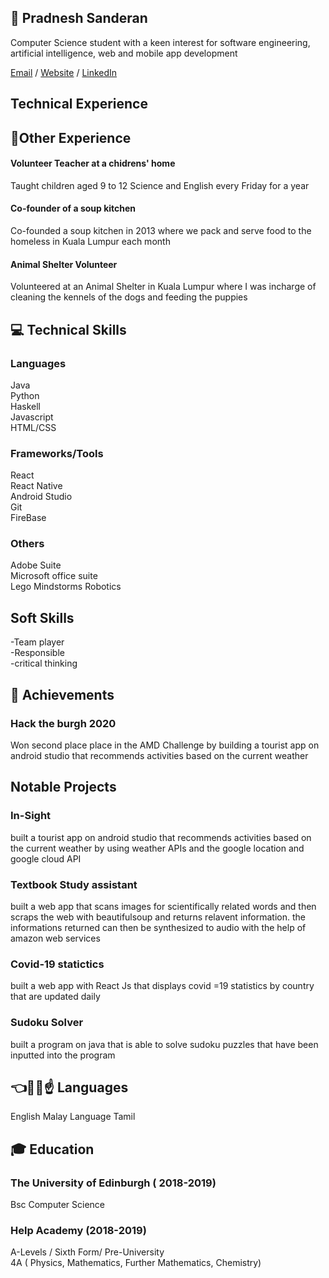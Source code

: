 ## 🙂 Pradnesh Sanderan

Computer Science student with a keen interest for software engineering, artificial intelligence, web and mobile app development

[Email](mailto:pradneshsanderan@gmail.com) / [Website](https://pradneshsanderan.github.io/pradneshsanderan/) / [LinkedIn](https://www.linkedin.com/in/pradnesh-sanderan-70b24b19a/)

## Technical Experience

## 🙏Other Experience
#### Volunteer Teacher at a chidrens' home
Taught children aged 9 to 12 Science and English every Friday for a
year
#### Co-founder of a soup kitchen
Co-founded a soup kitchen in 2013 where we pack and
serve food to the homeless in Kuala Lumpur each month
#### Animal Shelter Volunteer
Volunteered at an Animal Shelter in Kuala Lumpur where I was incharge of cleaning the kennels of the dogs and feeding the puppies


## 💻 Technical Skills
### Languages
Java <br>
Python <br>
Haskell <br>
Javascript <br>
HTML/CSS 

### Frameworks/Tools
React <br>
React Native <br>
Android Studio <br>
Git <br>
FireBase

### Others
Adobe Suite <br>
Microsoft office suite <br>
Lego Mindstorms Robotics<br>

## Soft Skills
-Team player
<br>
-Responsible
<br>
-critical thinking
<br>


## 🎉 Achievements
### Hack the burgh 2020
Won second place place in the AMD Challenge by building a tourist app on android studio that recommends activities based on the current weather

## Notable Projects
### In-Sight
built a tourist app on android studio that recommends activities based on the current weather by using weather APIs and the google location and google cloud API
<br>
### Textbook Study assistant
built a web app that scans images for scientifically related words and then scraps the web with beautifulsoup and returns relavent information. the informations returned can then be synthesized to audio with the help of amazon web services

### Covid-19 statictics
built a web app with React Js that displays covid =19 statistics by country that are updated daily

### Sudoku Solver
built a program on java that is able to solve sudoku puzzles that have been  inputted into the program


## 👈🤞✊☝ Languages
English
Malay Language
Tamil  


## 🎓 Education

### The University of Edinburgh ( 2018-2019)
Bsc Computer Science

### Help Academy (2018-2019)
A-Levels / Sixth Form/ Pre-University
<br>
4A ( Physics, Mathematics, Further Mathematics, Chemistry)


